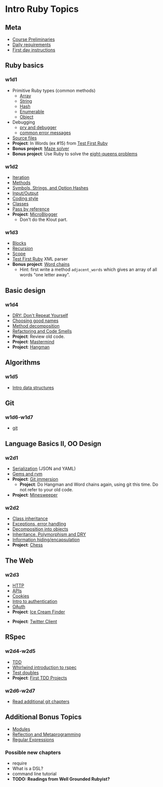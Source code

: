 # Intro Ruby Topics
## Meta

+ [Course Preliminaries][course-preliminaries]
+ [Daily requirements][daily-requiements]
+ [First day instructions][first-day-instructions]

[course-preliminaries]: https://github.com/appacademy/meta/blob/master/course-preliminaries.md
[daily-requiements]: https://github.com/appacademy/meta/blob/master/daily-requirements.md
[first-day-instructions]: https://github.com/appacademy/meta/blob/master/first-day-instructions.md

## Ruby basics
### w1d1
+ Primitive Ruby types (common methods)
  + [Array][array]
  + [String][string]
  + [Hash][hash]
  + [Enumerable][enumerable]
  + [Object][object]
+ Debugging
  + [pry and debugger][pry-and-debugger]
  + [common error messages][common-error-messages]
+ [Source files][source-files]
+ **Project**: In Words (ex #15) from [Test First Ruby][test-first-ruby]
+ **Bonus project**: [Maze solver][maze-project]
+ **Bonus project**: Use Ruby to solve the
  [eight-queens problems][eight-queens]

[array]: https://github.com/appacademy/ruby-curriculum/blob/master/language-basics/data-structures/array.md
[string]: https://github.com/appacademy/ruby-curriculum/blob/master/language-basics/data-structures/string.md
[hash]: https://github.com/appacademy/ruby-curriculum/blob/master/language-basics/data-structures/hash.md
[enumerable]: https://github.com/appacademy/ruby-curriculum/blob/master/language-basics/data-structures/enumerable.md
[object]: https://github.com/appacademy/ruby-curriculum/blob/master/language-basics/data-structures/object.md
[pry-and-debugger]: https://github.com/appacademy/ruby-curriculum/blob/master/debugging/debugger.md
[common-error-messages]: https://github.com/appacademy/ruby-curriculum/blob/master/debugging/common-exceptions.md
[source-files]: ./language-basics/source-files.md

[test-first-ruby]: https://github.com/alexch/learn_ruby
[maze-project]: https://github.com/appacademy/ruby-curriculum/blob/master/projects/maze-solver.md
[eight-queens]: http://en.wikipedia.org/wiki/Eight_queens_puzzle

### w1d2
+ [Iteration][iteration]
+ [Methods][methods]
+ [Symbols, Strings, and Option Hashes][symbols-and-strings]
+ [Input/Output][input-output]
+ [Coding style][coding-style]
+ [Classes][classes]
+ [Pass by reference][pass-by-reference]
+ **Project**: [MicroBlogger][microblogger] 
  * Don't do the Klout part.

[iteration]: https://github.com/appacademy/ruby-curriculum/blob/master/language-basics/iteration.md
[methods]: https://github.com/appacademy/ruby-curriculum/blob/master/language-basics/methods.md
[symbols-and-strings]: https://github.com/appacademy/ruby-curriculum/blob/master/language-basics/symbols-and-strings.md
[input-output]: https://github.com/appacademy/ruby-curriculum/blob/master/language-basics/io.md
[coding-style]: https://github.com/appacademy/ruby-curriculum/blob/master/language-basics/coding-style.md
[classes]: https://github.com/appacademy/ruby-curriculum/blob/master/language-basics/classes.md
[pass-by-reference]: https://github.com/appacademy/ruby-curriculum/blob/master/language-basics/pass-by-reference.md

[microblogger]: http://tutorials.jumpstartlab.com/projects/microblogger.html

### w1d3
+ [Blocks][blocks]
+ [Recursion][recursion]
+ [Scope][scope]
+ [Test First Ruby][test-first-ruby] XML parser
+ **Bonus project**: [Word chains][word-chains]
  + Hint: first write a method `adjacent_words` which gives an array
    of all words "one letter away".

[blocks]: https://github.com/appacademy/ruby-curriculum/blob/master/language-basics/blocks.md
[recursion]: https://github.com/appacademy/ruby-curriculum/blob/master/language-basics/recursion.md
[scope]: https://github.com/appacademy/ruby-curriculum/blob/master/language-basics/scope.md
[word-chains]:  http://www.rubyquiz.com/quiz44.html

[test-first-ruby]: https://github.com/alexch/learn_ruby

## Basic design
### w1d4
+ [DRY: Don't Repeat Yourself][dry]
+ [Choosing good names][naming]
+ [Method decomposition][method-decomposition]
+ [Refactoring and Code Smells][code-smells]
+ **Project**: Review old code.
+ **Project**: [Mastermind][mastermind]
+ **Project**: [Hangman][hangman]

[dry]: https://github.com/appacademy/ruby-curriculum/blob/master/basic-design/dry.md
[naming]: https://github.com/appacademy/ruby-curriculum/blob/master/basic-design/naming.md
[method-decomposition]: https://github.com/appacademy/ruby-curriculum/blob/master/basic-design/method-decomposition.md
[code-smells]: https://github.com/appacademy/ruby-curriculum/blob/master/basic-design/refactoring.md

[mastermind]: https://github.com/appacademy/ruby-curriculum/blob/master/projects/mastermind.md
[hangman]: https://github.com/appacademy/ruby-curriculum/blob/master/projects/hangman.md

## Algorithms
### w1d5
+ [Intro data structures][intro-data-structures]

[intro-data-structures]: https://github.com/appacademy/ruby-curriculum/blob/master/intro-algorithms.md

## Git
### w1d6-w1d7
+ [git](https://github.com/appacademy/ruby-curriculum/blob/master/git.md)

## Language Basics II, OO Design
### w2d1
+ [Serialization](https://github.com/appacademy/ruby-curriculum/blob/master/language-basics/serialization.md) (JSON and YAML)
+ [Gems and rvm](https://github.com/appacademy/ruby-curriculum/blob/master/language-intermediate/gems-and-rvm.md)
+ **Project**: [Git immersion](http://gitimmersion.com/)
  + **Project**: Do Hangman and Word chains again, using git this
  time. Do not refer to your old code.
+ **Project**: [Minesweeper][minesweeper]

[minesweeper]: https://github.com/appacademy/ruby-curriculum/blob/master/projects/minesweeper.md

### w2d2
+ [Class inheritance](https://github.com/appacademy/ruby-curriculum/blob/master/language-basics/inheritance.md)
+ [Exceptions, error handling](https://github.com/appacademy/ruby-curriculum/blob/master/language-basics/exceptions.md)
+ [Decomposition into objects](https://github.com/appacademy/ruby-curriculum/blob/master/oo-design/decomposition.md)
+ [Inheritance, Polymorphism and DRY](https://github.com/appacademy/ruby-curriculum/blob/master/oo-design/inheritance.md)
+ [Information hiding/encapsulation](https://github.com/appacademy/ruby-curriculum/blob/master/oo-design/hiding.md)
+ **Project**: [Chess](https://github.com/appacademy/ruby-curriculum/blob/master/projects/chess.md)

## The Web
### w2d3
+ [HTTP](https://github.com/appacademy/ruby-curriculum/blob/master/the-web/http.md)
+ [APIs](https://github.com/appacademy/ruby-curriculum/blob/master/the-web/apis.md)
+ [Cookies](https://github.com/appacademy/ruby-curriculum/blob/master/the-web/cookies.md)
+ [Intro to authentication](https://github.com/appacademy/ruby-curriculum/blob/master/the-web/intro-auth.md)
+ [OAuth](https://github.com/appacademy/ruby-curriculum/blob/master/the-web/oauth.md)
+ **Project**: [Ice Cream Finder](https://github.com/appacademy/ruby-curriculum/blob/master/projects/ice-cream-finder.md)
* **Project**: [Twitter Client](https://github.com/appacademy/ruby-curriculum/blob/master/projects/twitter-client.md)

## RSpec
### w2d4-w2d5
+ [TDD](https://github.com/appacademy/ruby-curriculum/blob/master/rspec/intro-tdd.md)
+ [Whirlwind introduction to rspec](https://github.com/appacademy/ruby-curriculum/blob/master/rspec/intro-rspec.md)
+ [Test doubles](https://github.com/appacademy/ruby-curriculum/blob/master/rspec/test-doubles.md)
+ **Project**: [First TDD Projects][first-tdd-projects]

[first-tdd-projects]: https://github.com/appacademy/ruby-curriculum/blob/master/projects/first-tdd-projects.md

### w2d6-w2d7
+ [Read additional git chapters](https://github.com/appacademy/ruby-curriculum/blob/master/git.md)

## Additional Bonus Topics
+ [Modules](https://github.com/appacademy/ruby-curriculum/blob/master/language-intermediate/modules.md)
+ [Reflection and Metaprogramming](https://github.com/appacademy/ruby-curriculum/blob/master/language-intermediate/reflection.md)
+ [Regular Expressions](https://github.com/appacademy/ruby-curriculum/blob/master/regex.md)

### Possible new chapters
* require
* What is a DSL?
* command line tutorial
* **TODO: Readings from Well Grounded Rubyist?**
